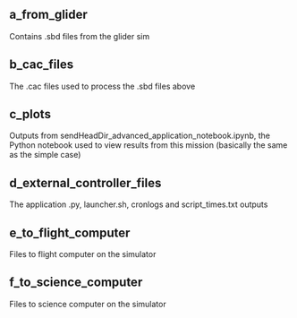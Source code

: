 ## **a_from_glider**
Contains .sbd files from the glider sim

## **b_cac_files**
The .cac files used to process the .sbd files above

## **c_plots**
Outputs from sendHeadDir_advanced_application_notebook.ipynb, the Python notebook used to view results from this mission (basically the same as the simple case)

## **d_external_controller_files**
The application .py, launcher.sh, cronlogs and script_times.txt outputs

## **e_to_flight_computer**
Files to flight computer on the simulator

## **f_to_science_computer**
Files to science computer on the simulator